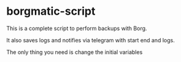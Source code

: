 # borgmatic-script

This is a complete script to perform backups with Borg.

It also saves logs and notifies via telegram with start end and logs.

The only thing you need is change the initial variables
